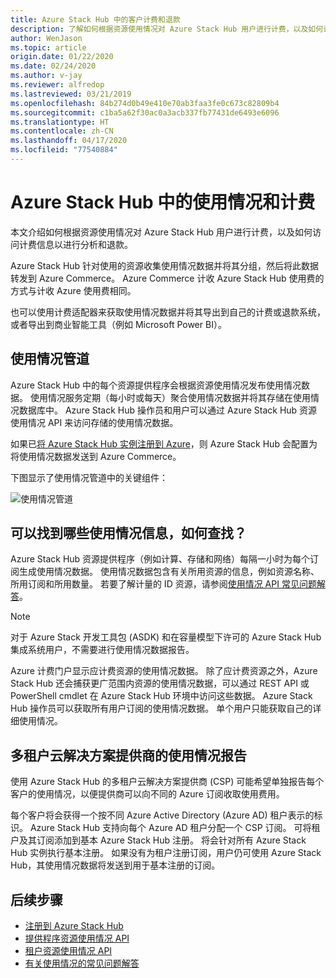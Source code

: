 ```yaml
---
title: Azure Stack Hub 中的客户计费和退款
description: 了解如何根据资源使用情况对 Azure Stack Hub 用户进行计费，以及如何访问计费信息以进行分析和退款。
author: WenJason
ms.topic: article
origin.date: 01/22/2020
ms.date: 02/24/2020
ms.author: v-jay
ms.reviewer: alfredop
ms.lastreviewed: 03/21/2019
ms.openlocfilehash: 84b274d0b49e410e70ab3faa3fe0c673c82809b4
ms.sourcegitcommit: c1ba5a62f30ac0a3acb337fb77431de6493e6096
ms.translationtype: HT
ms.contentlocale: zh-CN
ms.lasthandoff: 04/17/2020
ms.locfileid: "77540884"
---
```

# <a name="usage-and-billing-in-azure-stack-hub"></a>Azure Stack Hub 中的使用情况和计费

本文介绍如何根据资源使用情况对 Azure Stack Hub 用户进行计费，以及如何访问计费信息以进行分析和退款。

Azure Stack Hub 针对使用的资源收集使用情况数据并将其分组，然后将此数据转发到 Azure Commerce。 Azure Commerce 计收 Azure Stack Hub 使用费的方式与计收 Azure 使用费相同。

也可以使用计费适配器来获取使用情况数据并将其导出到自己的计费或退款系统，或者导出到商业智能工具（例如 Microsoft Power BI）。

## <a name="usage-pipeline"></a>使用情况管道

Azure Stack Hub 中的每个资源提供程序会根据资源使用情况发布使用情况数据。 使用情况服务定期（每小时或每天）聚合使用情况数据并将其存储在使用情况数据库中。 Azure Stack Hub 操作员和用户可以通过 Azure Stack Hub 资源使用情况 API 来访问存储的使用情况数据。

如果已[将 Azure Stack Hub 实例注册到 Azure](azure-stack-registration.md)，则 Azure Stack Hub 会配置为将使用情况数据发送到 Azure Commerce。 

下图显示了使用情况管道中的关键组件：

![使用情况管道](media/azure-stack-billing-and-chargeback/usagepipeline.png)

## <a name="what-usage-information-can-i-find-and-how"></a>可以找到哪些使用情况信息，如何查找？

Azure Stack Hub 资源提供程序（例如计算、存储和网络）每隔一小时为每个订阅生成使用情况数据。 使用情况数据包含有关所用资源的信息，例如资源名称、所用订阅和所用数量。 若要了解计量的 ID 资源，请参阅[使用情况 API 常见问题解答](azure-stack-usage-related-faq.md)。


> [!NOTE]  
> 对于 Azure Stack 开发工具包 (ASDK) 和在容量模型下许可的 Azure Stack Hub 集成系统用户，不需要进行使用情况数据报告。

Azure 计费门户显示应计费资源的使用情况数据。 除了应计费资源之外，Azure Stack Hub 还会捕获更广范围内资源的使用情况数据，可以通过 REST API 或 PowerShell cmdlet 在 Azure Stack Hub 环境中访问这些数据。 Azure Stack Hub 操作员可以获取所有用户订阅的使用情况数据。 单个用户只能获取自己的详细使用情况。

## <a name="usage-reporting-for-multi-tenant-cloud-solution-providers"></a>多租户云解决方案提供商的使用情况报告

使用 Azure Stack Hub 的多租户云解决方案提供商 (CSP) 可能希望单独报告每个客户的使用情况，以便提供商可以向不同的 Azure 订阅收取使用费用。

每个客户将会获得一个按不同 Azure Active Directory (Azure AD) 租户表示的标识。 Azure Stack Hub 支持向每个 Azure AD 租户分配一个 CSP 订阅。 可将租户及其订阅添加到基本 Azure Stack Hub 注册。 将会针对所有 Azure Stack Hub 实例执行基本注册。 如果没有为租户注册订阅，用户仍可使用 Azure Stack Hub，其使用情况数据将发送到用于基本注册的订阅。

## <a name="next-steps"></a>后续步骤

- [注册到 Azure Stack Hub](azure-stack-registration.md)
- [提供程序资源使用情况 API](azure-stack-provider-resource-api.md)
- [租户资源使用情况 API](azure-stack-tenant-resource-usage-api.md)
- [有关使用情况的常见问题解答](azure-stack-usage-related-faq.md)
